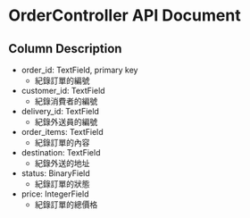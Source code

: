 # OrderController API Document

## Column Description
+ order_id: TextField, primary key
  + 紀錄訂單的編號
+ customer_id: TextField
  + 紀錄消費者的編號
+ delivery_id: TextField
  + 紀錄外送員的編號
+ order_items: TextField
  + 紀錄訂單的內容
+ destination: TextField
  + 紀錄外送的地址
+ status: BinaryField
  + 紀錄訂單的狀態
+ price: IntegerField
  + 紀錄訂單的總價格